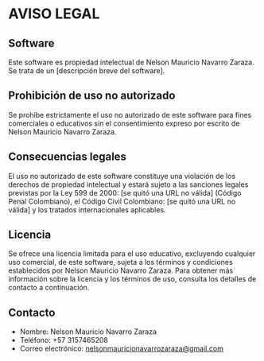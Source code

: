 # AVISO LEGAL

## Software

Este software es propiedad intelectual de Nelson Mauricio Navarro Zaraza. Se trata de un [descripción breve del software].

## Prohibición de uso no autorizado

Se prohíbe estrictamente el uso no autorizado de este software para fines comerciales o educativos sin el consentimiento expreso por escrito de Nelson Mauricio Navarro Zaraza.

## Consecuencias legales

El uso no autorizado de este software constituye una violación de los derechos de propiedad intelectual y estará sujeto a las sanciones legales previstas por la Ley 599 de 2000: [se quitó una URL no válida] (Código Penal Colombiano), el Código Civil Colombiano: [se quitó una URL no válida] y los tratados internacionales aplicables.

## Licencia

Se ofrece una licencia limitada para el uso educativo, excluyendo cualquier uso comercial, de este software, sujeta a los términos y condiciones establecidos por Nelson Mauricio Navarro Zaraza. Para obtener más información sobre la licencia y los términos de uso, consulta los detalles de contacto a continuación.

## Contacto

- Nombre: Nelson Mauricio Navarro Zaraza
- Teléfono: +57 3157465208
- Correo electrónico: nelsonmauricionavarrozaraza@gmail.com
